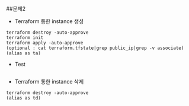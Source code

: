 ##문제2

* Terraform 통한 instance 생성
```
terraform destroy -auto-approve
terraform init
terraform apply -auto-approve
(optional : cat terraform.tfstate|grep public_ip|grep -v associate)
(alias as ta)
```

* Test
```

```

* Terraform 통한 instance 삭제
```
terraform destroy -auto-approve
(alias as td)
```
